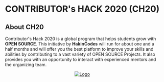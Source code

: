 <h1 align="center"> CONTRIBUTOR's HACK 2020 (CH20) </h1>

## About CH20

Contributor's Hack 2020 is a global program that helps students grow with **OPEN SOURCE**. This initiative by **HakinCodes** will run for about one and a half months and will offer you the best platform to improve your skills and abilities by contributing to a vast variety of OPEN SOURCE Projects. It also provides you with an opportunity to interact with experienced mentors and the organizing team.


<p align="center">
  <a href="https://hakincodes.tech/">
    <img src="https://user-images.githubusercontent.com/54139847/87952512-882a5600-cac7-11ea-939d-8304a641d8a9.png" alt="Logo">
  </a>
</p>
